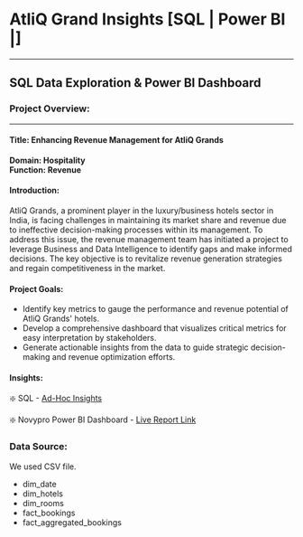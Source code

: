 # AtliQ Grand Insights [SQL | Power BI |]
---
## SQL Data Exploration & Power BI Dashboard
### Project Overview:
--- 
#### Title: Enhancing Revenue Management for AtliQ Grands
**Domain:  Hospitality**      
**Function: Revenue**

#### Introduction:
AtliQ Grands, a prominent player in the luxury/business hotels sector in India, is facing challenges in maintaining its market share and revenue due to ineffective decision-making processes within its management. To address this issue, the revenue management team has initiated a project to leverage Business and Data Intelligence to identify gaps and make informed decisions. The key objective is to revitalize revenue generation strategies and regain competitiveness in the market.

#### Project Goals:

- Identify key metrics to gauge the performance and revenue potential of AtliQ Grands' hotels.
- Develop a comprehensive dashboard that visualizes critical metrics for easy interpretation by stakeholders.
- Generate actionable insights from the data to guide strategic decision-making and revenue optimization efforts.

#### Insights:

❇️ SQL - [Ad-Hoc Insights]()

❇️ Novypro Power BI Dashboard - [Live Report Link](https://www.novypro.com/project/atliq-hospitality-analysis-24)

### Data Source:
We used CSV file. 
- dim_date
- dim_hotels
- dim_rooms
- fact_bookings
- fact_aggregated_bookings
